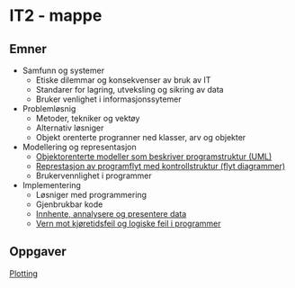 # IT2 - mappe 

## Emner

- Samfunn og systemer
    - Etiske dilemmar og konsekvenser av bruk av IT
    - Standarer for lagring, utveksling og sikring av data
    - Bruker venlighet i informasjonssytemer
- Problemløsnig 
    - Metoder, tekniker og vektøy
    - Alternativ løsniger
    - Objekt orenterte progranner ned klasser, arv og objekter
- Modellering og representasjon
    - [Objektorenterte modeller som beskriver programstruktur (UML)](./modellering_og_representasjon/objektorinentert.md)
    - [Represtasjon av programflyt med kontrollstruktur (flyt diagrammer)](./modellering_og_representasjon/objektorinentert.md)
    - Brukervennlighet i programmer
- Implementering
    - Løsniger med programmering
    - Gjenbrukbar kode
    - [Innhente, annalysere og presentere data](./implimentering/presenteredata.md)
    - [Vern mot kjøretidsfeil og logiske feil i programmer](./implimentering/feilhaandtering.md)


## Oppgaver
[Plotting](./implimentering/Plotting.ipynb)